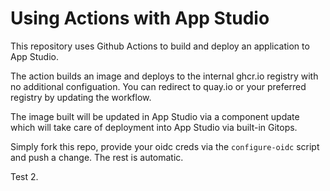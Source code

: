 
# Using Actions with App Studio 

This repository uses Github Actions to build and deploy an application to App Studio.

The action builds an image and deploys to the internal ghcr.io registry with no additional configuation. You can redirect to quay.io or your preferred registry by updating the workflow.

The image built will be updated in App Studio via a component update which will take care of deployment into App Studio via built-in Gitops.

Simply fork this repo, provide your oidc creds via the `configure-oidc` script and push a change. The rest is automatic. 

Test 2.
